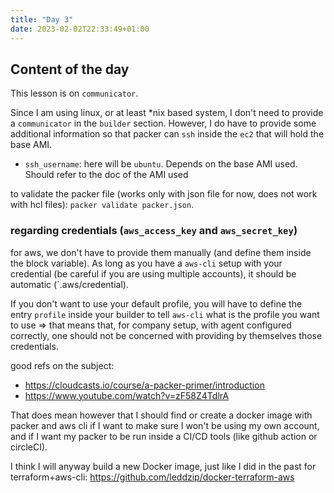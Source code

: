 ```yaml
---
title: "Day 3"
date: 2023-02-02T22:33:49+01:00
---
```


## Content of the day

This lesson is on `communicator`.

Since I am using linux, or at least *nix based system, I don't need to provide a `communicator` in the
`builder` section. However, I do have to provide some additional information so that packer can `ssh` inside the
`ec2` that will hold the base AMI.

* `ssh_username`: here will be `ubuntu`. Depends on the base AMI used. Should refer to the doc of the AMI used

to validate the packer file (works only with json file for now, does not work with hcl files): `packer validate packer.json`.

### regarding credentials (`aws_access_key` and `aws_secret_key`)

for aws, we don't have to provide them manually (and define them inside the block variable).
As long as you have a `aws-cli` setup with your credential (be careful if you are using multiple accounts),
it should be automatic (`.aws/credential).

If you don't want to use your default profile, you will have to define the entry `profile` inside your builder
to tell `aws-cli` what is the profile you want to use => that means that, for company setup, with agent configured
correctly, one should not be concerned with providing by themselves those credentials.

good refs on the subject: 

* https://cloudcasts.io/course/a-packer-primer/introduction
* https://www.youtube.com/watch?v=zF58Z4TdlrA

That does mean however that I should find or create a docker image with packer and aws cli if I want to 
make sure I won't be using my own account, and if I want my packer to be run inside a CI/CD tools (like github 
action or circleCI). 

I think I will anyway build a new Docker image, just like I did in the past for terraform+aws-cli: https://github.com/leddzip/docker-terraform-aws